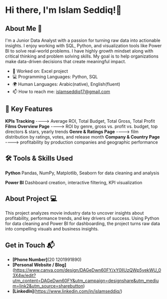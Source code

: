 # Hi there, I'm Islam Seddiq!👋

## About Me 🚀

I'm a Junior Data Analyst with a passion for turning raw data into actionable insights. I enjoy working with SQL, Python, and visualization tools like Power BI to solve real-world problems. I have highly growth mindset along with critical thinking and problem solving skills. My goal is to help organizations make data-driven decisions that create meaningful impact.

- 🔭 Worked on: Excel project
- 💻 Programming Languages: Python, SQL
- 🌍 Human Languages: Arabic(native), English(fluent)
- 📫 How to reach me: islamseddiq17@gmail.com

## 🎯 Key Features

**KPIs Tracking** ----> Average ROI, Total Budget, Total Gross, Total Profit
**Films Overview Page** ----> ROI by genre, gross vs. profit vs. budget, top directors & stars, yearly trends
**Genre & Ratings Page** ----> film distribution by ratings, votes, and release month
**Company & Country Page** ----> profitability by production companies and geographic performance

## 🛠 Tools & Skills Used

**Python** Pandas, NumPy, Matplotlib, Seaborn for data cleaning and analysis

**Power BI** Dashboard creation, interactive filtering, KPI visualization

## About Project 💻

This project analyzes movie industry data to uncover insights about profitability, performance trends, and key drivers of success. Using Python for data cleaning and Power BI for dashboarding, the project turns raw data into compelling visuals and business insights.

## Get in Touch 📬
- **[Phone Number]**(20 1201991890)
- **[Personal Website / Blog]**(https://www.canva.com/design/DAGeDwn60FY/xY0llUzQWp5yekWU_03X4w/edit?utm_content=DAGeDwn60FY&utm_campaign=designshare&utm_medium=link2&utm_source=sharebutton)
- **[LinkedIn]**(https://www.linkedin.com/in/islamseddiq/)
